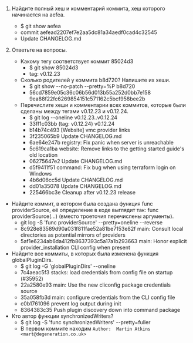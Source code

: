 1. Найдите полный хеш и комментарий коммита, хеш которого начинается на aefea.
   - $ git show aefea
   - commit aefead2207ef7e2aa5dc81a34aedf0cad4c32545
   - Update CHANGELOG.md

2. Ответьте на вопросы.
   - Какому тегу соответствует коммит 85024d3
     - $ git show 85024d3
     - tag: v0.12.23
   - Сколько родителей у коммита b8d720? Напишите их хеши.
     - $ git show --no-patch --pretty=%P b8d720
     - 56cd7859e05c36c06b56d013b55a252d0bb7e158 9ea88f22fc6269854151c571162c5bcf958bee2b  
   - Перечислите хеши и комментарии всех коммитов, которые были сделаны между тегами v0.12.23 и v0.12.24.
     - $ git log --oneline v0.12.23..v0.12.24 
     - 33ff1c03bb (tag: v0.12.24) v0.12.24
     - b14b74c493 [Website] vmc provider links
     - 3f235065b9 Update CHANGELOG.md
     - 6ae64e247b registry: Fix panic when server is unreachable
     - 5c619ca1ba website: Remove links to the getting started guide's old location
     - 06275647e2 Update CHANGELOG.md
     - d5f9411f51 command: Fix bug when using terraform login on Windows
     - 4b6d06cc5d Update CHANGELOG.md
     - dd01a35078 Update CHANGELOG.md
     - 225466bc3e Cleanup after v0.12.23 release
  - Найдите коммит, в котором была создана функция func providerSource, её определение в коде выглядит так: func providerSource(...) (вместо троеточия перечислены аргументы).
    - git log -S 'func providerSource' --pretty=oneline --reverse 
    - 8c928e83589d90a031f811fae52a81be7153e82f main: Consult local directories as potential mirrors of providers
    - 5af1e6234ab6da412fb8637393c5a17a1b293663 main: Honor explicit provider_installation CLI config when present
  - Найдите все коммиты, в которых была изменена функция globalPluginDirs.
    - $ git log -G 'globalPluginDirs' --oneline
    - 7c4aeac5f3 stacks: load credentials from config file on startup (#35952)
    - 22a2580e93 main: Use the new cliconfig package credentials source
    - 35a058fb3d main: configure credentials from the CLI config file
    - c0b1761096 prevent log output during init
    - 8364383c35 Push plugin discovery down into command package
  - Кто автор функции synchronizedWriters?
    - $ git log -S 'func synchronizedWriters' --pretty=fuller
    - В первом коммите находим  `Author:  Martin Atkins <mart@degeneration.co.uk>`